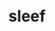 ---
title: "sleef"
layout: cache
categories: [package, develop-2024-12-01]
meta: {"versions": ["3.5.1_2020-12-22", "3.6.0_2024-03-20"], "compilers": ["gcc@=11.4.0", "gcc@=13.2.0"], "oss": ["ubuntu22.04", "ubuntu24.04"], "platforms": ["linux"], "targets": ["aarch64", "neoverse_v1", "x86_64_v3"], "stacks": ["e4s", "e4s-neoverse_v1", "ml-linux-aarch64-cpu", "ml-linux-aarch64-cuda", "ml-linux-x86_64-cpu", "ml-linux-x86_64-cuda", "root"], "num_specs": 10, "num_specs_by_stack": {"e4s-neoverse_v1": 2, "root": 10, "e4s": 2, "ml-linux-aarch64-cpu": 3, "ml-linux-aarch64-cuda": 2, "ml-linux-x86_64-cpu": 3, "ml-linux-x86_64-cuda": 2}}
spec_details: [{"hash": "ozhdixqroy2lv5xhilidsoeblbelkr7z", "compiler": "gcc@=11.4.0", "versions": ["3.6.0_2024-03-20"], "os": "ubuntu22.04", "platform": "linux", "target": "neoverse_v1", "variants": ["build_system=cmake", "build_type=Release", "generator=ninja", "~ipo"], "stacks": ["e4s-neoverse_v1", "root"], "size": "-", "tarball": "https://binaries.spack.io/develop-2024-12-01/build_cache/linux-ubuntu22.04-neoverse_v1/gcc-11.4.0/sleef-3.6.0_2024-03-20/linux-ubuntu22.04-neoverse_v1-gcc-11.4.0-sleef-3.6.0_2024-03-20-ozhdixqroy2lv5xhilidsoeblbelkr7z.spack"}, {"hash": "prt5daq2seikk5xybfibsgjfam4ckpvv", "compiler": "gcc@=11.4.0", "versions": ["3.6.0_2024-03-20"], "os": "ubuntu22.04", "platform": "linux", "target": "neoverse_v1", "variants": ["build_system=cmake", "build_type=Release", "generator=ninja", "~ipo"], "stacks": ["e4s-neoverse_v1", "root"], "size": "-", "tarball": "https://binaries.spack.io/develop-2024-12-01/build_cache/linux-ubuntu22.04-neoverse_v1/gcc-11.4.0/sleef-3.6.0_2024-03-20/linux-ubuntu22.04-neoverse_v1-gcc-11.4.0-sleef-3.6.0_2024-03-20-prt5daq2seikk5xybfibsgjfam4ckpvv.spack"}, {"hash": "suldy5i56vyjyv5ws6odoi2u4i5n6fgt", "compiler": "gcc@=11.4.0", "versions": ["3.6.0_2024-03-20"], "os": "ubuntu22.04", "platform": "linux", "target": "x86_64_v3", "variants": ["build_system=cmake", "build_type=Release", "generator=ninja", "~ipo"], "stacks": ["root", "e4s"], "size": "-", "tarball": "https://binaries.spack.io/develop-2024-12-01/build_cache/linux-ubuntu22.04-x86_64_v3/gcc-11.4.0/sleef-3.6.0_2024-03-20/linux-ubuntu22.04-x86_64_v3-gcc-11.4.0-sleef-3.6.0_2024-03-20-suldy5i56vyjyv5ws6odoi2u4i5n6fgt.spack"}, {"hash": "doolh3hlydbec4cgzkjb3x6g747adnrz", "compiler": "gcc@=11.4.0", "versions": ["3.6.0_2024-03-20"], "os": "ubuntu22.04", "platform": "linux", "target": "x86_64_v3", "variants": ["build_system=cmake", "build_type=Release", "generator=ninja", "~ipo"], "stacks": ["root", "e4s"], "size": "-", "tarball": "https://binaries.spack.io/develop-2024-12-01/build_cache/linux-ubuntu22.04-x86_64_v3/gcc-11.4.0/sleef-3.6.0_2024-03-20/linux-ubuntu22.04-x86_64_v3-gcc-11.4.0-sleef-3.6.0_2024-03-20-doolh3hlydbec4cgzkjb3x6g747adnrz.spack"}, {"hash": "rqljmfnpx5kzriox4wmbpn3wty2syprf", "compiler": "gcc@=13.2.0", "versions": ["3.6.0_2024-03-20"], "os": "ubuntu24.04", "platform": "linux", "target": "aarch64", "variants": ["build_system=cmake", "build_type=Release", "generator=ninja", "~ipo"], "stacks": ["ml-linux-aarch64-cpu", "root", "ml-linux-aarch64-cuda"], "size": "-", "tarball": "https://binaries.spack.io/develop-2024-12-01/build_cache/linux-ubuntu24.04-aarch64/gcc-13.2.0/sleef-3.6.0_2024-03-20/linux-ubuntu24.04-aarch64-gcc-13.2.0-sleef-3.6.0_2024-03-20-rqljmfnpx5kzriox4wmbpn3wty2syprf.spack"}, {"hash": "czmrnelavzmso4s22bmvgj2n4nyt7mzg", "compiler": "gcc@=13.2.0", "versions": ["3.6.0_2024-03-20"], "os": "ubuntu24.04", "platform": "linux", "target": "aarch64", "variants": ["build_system=cmake", "build_type=Release", "generator=ninja", "~ipo"], "stacks": ["ml-linux-aarch64-cpu", "root", "ml-linux-aarch64-cuda"], "size": "-", "tarball": "https://binaries.spack.io/develop-2024-12-01/build_cache/linux-ubuntu24.04-aarch64/gcc-13.2.0/sleef-3.6.0_2024-03-20/linux-ubuntu24.04-aarch64-gcc-13.2.0-sleef-3.6.0_2024-03-20-czmrnelavzmso4s22bmvgj2n4nyt7mzg.spack"}, {"hash": "a7xrsnnr6yem6s4x4sfza5tr7ssef5zh", "compiler": "gcc@=13.2.0", "versions": ["3.5.1_2020-12-22"], "os": "ubuntu24.04", "platform": "linux", "target": "aarch64", "variants": ["build_system=cmake", "build_type=Release", "generator=ninja", "~ipo"], "stacks": ["ml-linux-aarch64-cpu", "root"], "size": "-", "tarball": "https://binaries.spack.io/develop-2024-12-01/build_cache/linux-ubuntu24.04-aarch64/gcc-13.2.0/sleef-3.5.1_2020-12-22/linux-ubuntu24.04-aarch64-gcc-13.2.0-sleef-3.5.1_2020-12-22-a7xrsnnr6yem6s4x4sfza5tr7ssef5zh.spack"}, {"hash": "v6wu4mbhug6hfbalb6gcou4umozziuwn", "compiler": "gcc@=13.2.0", "versions": ["3.6.0_2024-03-20"], "os": "ubuntu24.04", "platform": "linux", "target": "x86_64_v3", "variants": ["build_system=cmake", "build_type=Release", "generator=ninja", "~ipo"], "stacks": ["ml-linux-x86_64-cpu", "root", "ml-linux-x86_64-cuda"], "size": "-", "tarball": "https://binaries.spack.io/develop-2024-12-01/build_cache/linux-ubuntu24.04-x86_64_v3/gcc-13.2.0/sleef-3.6.0_2024-03-20/linux-ubuntu24.04-x86_64_v3-gcc-13.2.0-sleef-3.6.0_2024-03-20-v6wu4mbhug6hfbalb6gcou4umozziuwn.spack"}, {"hash": "5jqeuun52pkz22lrbjutznkedof4iga4", "compiler": "gcc@=13.2.0", "versions": ["3.6.0_2024-03-20"], "os": "ubuntu24.04", "platform": "linux", "target": "x86_64_v3", "variants": ["build_system=cmake", "build_type=Release", "generator=ninja", "~ipo"], "stacks": ["ml-linux-x86_64-cpu", "root", "ml-linux-x86_64-cuda"], "size": "-", "tarball": "https://binaries.spack.io/develop-2024-12-01/build_cache/linux-ubuntu24.04-x86_64_v3/gcc-13.2.0/sleef-3.6.0_2024-03-20/linux-ubuntu24.04-x86_64_v3-gcc-13.2.0-sleef-3.6.0_2024-03-20-5jqeuun52pkz22lrbjutznkedof4iga4.spack"}, {"hash": "aokyu7ukmvz2ikpac327kggc44j3n5q7", "compiler": "gcc@=13.2.0", "versions": ["3.5.1_2020-12-22"], "os": "ubuntu24.04", "platform": "linux", "target": "x86_64_v3", "variants": ["build_system=cmake", "build_type=Release", "generator=ninja", "~ipo"], "stacks": ["ml-linux-x86_64-cpu", "root"], "size": "-", "tarball": "https://binaries.spack.io/develop-2024-12-01/build_cache/linux-ubuntu24.04-x86_64_v3/gcc-13.2.0/sleef-3.5.1_2020-12-22/linux-ubuntu24.04-x86_64_v3-gcc-13.2.0-sleef-3.5.1_2020-12-22-aokyu7ukmvz2ikpac327kggc44j3n5q7.spack"}]
---